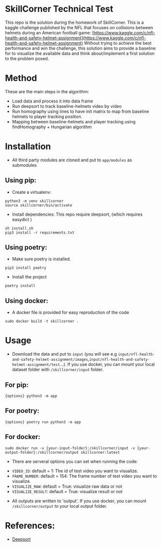 # SkillCorner Technical Test
This repo is the solution during the homework of SkillCorner. 
This is a kaggle challenge published by the NFL that focuses on collisions between helmets during an American football game:
[https://www.kaggle.com/c/nfl-health-and-safety-helmet-assignment](https://www.kaggle.com/c/nfl-health-and-safety-helmet-assignment)
Without trying to achieve the best performance and win the challenge, this solution aims to provide a baseline for to visualize the available data and think about/implement a first solution to the problem posed. 

# Method
These are the main steps in the algorithm:
+ Load data and process it into data frame
+ Run deepsort to track baseline-helmets video by video
+ Run homography using lines to have init matrix to map from baseline helmets to player tracking position.
+ Mapping between baseline-helmets and player tracking using findHomography + Hungarian algorithm

# Installation
- All third party modules are cloned and put to `app/modules` as submodules
## Using pip:
- Create a virtualenv:
```
python3 -m venv skillcorner
source skillcorner/bin/activate
```

- Install dependencies:
This repo require deepsort, (which requires easydict )
```
sh install.sh
pip3 install -r requirements.txt
```
## Using poetry:
- Make sure poetry is installed.
```
pip3 install poetry
```
- Install the project
```
poetry install
```

## Using docker:
- A docker file is provided for easy reproduction of the code
```
sudo docker build -t skillcorner .
```

# Usage
- Download the data and put to `input` (you will see e.g `input/nfl-health-and-safety-helmet-assignment/images`,`input/nfl-health-and-safety-helmet-assignment/test`...). If you use docker, you can mount your local dataset folder with `/skillcorner/input` folder.

## For pip:
```
{options} python3 -m app
```
 
## For poetry:
```
{options} poetry run python3 -m app 
```
## For docker:
```
sudo docker run -v {your-input-folder}:/skillcorner/input -v {your-output-folder}:/skillcorner/output skillcorner:latest
```
- There are serveral options you can set when running the code:
+ `VIDEO_ID`: default = 1: The id of test video you want to visualize. 
+ `FRAME_NUMBER`: default = 154:  The frame number of test video you want to visualize.
+ `VISUALIZE_RAW`: default = True: visualize raw data or not
+ `VISUALIZE_RESULT`: default = True: visualize result or not
- All outputs are written to 'output'. If you use docker, you can mount `/skillcorner/output` to your local output folder.


# References:
+ [Deepsort](https://github.com/mikel-brostrom/Yolov5_DeepSort_Pytorch)

